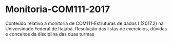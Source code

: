 # Monitoria-COM111-2017
Conteúdo relativo a monitoria de COM111-Estruturas de dados I (2017.2) na Universidade Federal de Itajubá. Resolução das listas de exercícios, dúvidas e conceitos da disciplina das duas turmas
